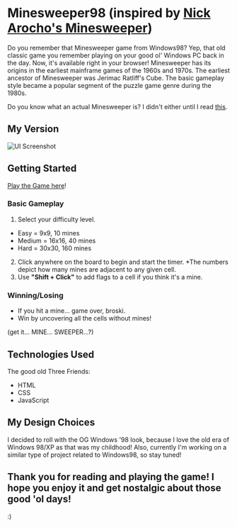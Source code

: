 # Minesweeper98 (inspired by [Nick Arocho's Minesweeper](https://github.com/nickarocho/minesweeper/))

Do you remember that Minesweeper game from Windows98? Yep, that old classic game you remember playing on your good ol' Windows PC back in the day. Now, it's available right in your browser!
Minesweeper has its origins in the earliest mainframe games of the 1960s and 1970s. The earliest ancestor of Minesweeper was Jerimac Ratliff's Cube. The basic gameplay style became a popular segment of the puzzle game genre during the 1980s.

Do you know what an actual Minesweeper is? I didn't either until I read [this](https://en.wikipedia.org/wiki/Minesweeper).

## My Version

![UI Screenshot](https://hOMie03.github.io/minesweeper98/blob/master/images/minesweeper-snapshot.png)

## Getting Started
[Play the Game here](https://hOMie03.github.io/minesweeper98/)!

### Basic Gameplay
1. Select your difficulty level.
* Easy = 9x9, 10 mines
* Medium = 16x16, 40 mines
* Hard = 30x30, 160 mines
2. Click anywhere on the board to begin and start the timer.
*The numbers depict how many mines are adjacent to any given cell.
3. Use **"Shift + Click"** to add flags to a cell if you think it's a mine.


### Winning/Losing
* If you hit a mine... game over, broski.
* Win by uncovering all the cells without mines!

(get it... MINE... SWEEPER...?)

## Technologies Used
The good old Three Friends:
* HTML
* CSS
* JavaScript

## My Design Choices
I decided to roll with the OG Windows '98 look, because I love the old era of Windows 98/XP as that was my childhood! Also, currently I'm working on a similar type of project related to Windows98, so stay tuned!

## Thank you for reading and playing the game! I hope you enjoy it and get nostalgic about those good 'ol days!
:)
